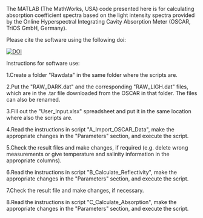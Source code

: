 The MATLAB (The MathWorks, USA) code presented here is for calculating absorption coefficient spectra based on the light intensity spectra provided by the Online Hyperspectral Integrating Cavity Absorption Meter (OSCAR, TriOS GmbH, Germany).

Please cite the software using the following doi:

[![DOI](https://zenodo.org/badge/175247342.svg)](https://zenodo.org/badge/latestdoi/175247342)

Instructions for software use:

1.Create a folder "Rawdata" in the same folder where the scripts are.

2.Put the "RAW_DARK.dat" and the corresponding "RAW_LIGH.dat" files, which are in the .tar file downloaded from the OSCAR in that folder. The files can also be renamed.

3.Fill out the "User_Input.xlsx" spreadsheet and put it in the same location where also the scripts are.

4.Read the instructions in script "A_Import_OSCAR_Data", make the appropriate changes in the "Parameters" section, and execute the script.

5.Check the result files and make changes, if required (e.g. delete wrong measurements or give temperature and salinity information in the appropriate columns).

6.Read the instructions in script "B_Calculate_Reflectivity", make the appropriate changes in the "Parameters" section, and execute the script.

7.Check the result file and make changes, if necessary.

8.Read the instructions in script "C_Calculate_Absorption", make the appropriate changes in the "Parameters" section, and execute the script.
